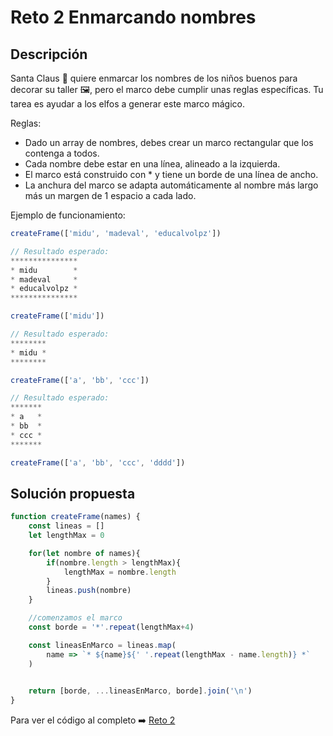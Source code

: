 # Reto 2 Enmarcando nombres
## Descripción
Santa Claus 🎅 quiere enmarcar los nombres de los niños buenos para decorar su taller 🖼️, pero el marco debe cumplir unas reglas específicas. Tu tarea es ayudar a los elfos a generar este marco mágico.

Reglas:

* Dado un array de nombres, debes crear un marco rectangular que los contenga a todos.
* Cada nombre debe estar en una línea, alineado a la izquierda.
* El marco está construido con * y tiene un borde de una línea de ancho.
* La anchura del marco se adapta automáticamente al nombre más largo más un margen de 1 espacio a cada lado.

Ejemplo de funcionamiento:

```js
createFrame(['midu', 'madeval', 'educalvolpz'])

// Resultado esperado:
***************
* midu        *
* madeval     *
* educalvolpz *
***************

createFrame(['midu'])

// Resultado esperado:
********
* midu *
********

createFrame(['a', 'bb', 'ccc'])

// Resultado esperado:
*******
* a   *
* bb  *
* ccc *
*******

createFrame(['a', 'bb', 'ccc', 'dddd'])
```

## Solución propuesta

```js
function createFrame(names) {
    const lineas = []
    let lengthMax = 0

    for(let nombre of names){
        if(nombre.length > lengthMax){
            lengthMax = nombre.length
        }
        lineas.push(nombre)
    }

    //comenzamos el marco
    const borde = '*'.repeat(lengthMax+4)

    const lineasEnMarco = lineas.map(
        name => `* ${name}${' '.repeat(lengthMax - name.length)} *`
    )
    

    return [borde, ...lineasEnMarco, borde].join('\n')
}
```
Para ver el código al completo :arrow_right:
[Reto 2](https://github.com/Sara-404/adventjs-2024/blob/main/reto2.js)